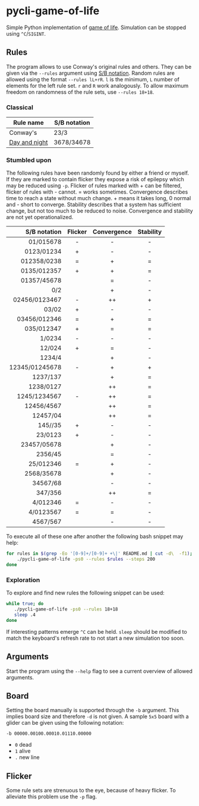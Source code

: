 # pycli-game-of-life

Simple Python implementation of [game of life](https://en.wikipedia.org/wiki/Conway%27s_Game_of_Life).
Simulation can be stopped using `^C`/`SIGINT`.

## Rules
The program allows to use Conway's original rules and others.
They can be given via the `--rules` argument using [S/B notation](https://www.conwaylife.com/wiki/Rulestring).
Random rules are allowed using the format `--rules lL+rR`.
`l` is the minimum, `L` number of elements for the left rule set.
`r` and `R` work analogously.
To allow maximum freedom on randomness of the rule sets, use `--rules 18+18`.

### Classical
Rule name | S/B notation
-|-
Conway's | 23/3
[Day and night](https://en.wikipedia.org/wiki/Day_and_Night_(cellular_automaton)) | 3678/34678

### Stumbled upon
The following rules have been randomly found by either a friend or myself.
If they are marked to contain flicker they expose a risk of epilepsy which may be reduced using `-p`.
Flicker of rules marked with + can be filtered, flicker of rules with - cannot.
= works sometimes.
Convergence describes time to reach a state without much change.
\+ means it takes long, 0 normal and - short to converge.
Stability describes that a system has sufficient change, but not too much to be reduced to noise.
Convergence and stability are not yet operationalized.

S/B notation   | Flicker | Convergence | Stability
--------------:|:-------:|:-----------:|:--------:
01/015678      | -       | -           | -
0123/01234     | +       | -           | -
012358/0238    | =       | +           | =
0135/012357    | +       | +           | =
01357/45678    |         | =           | -
0/2            |         | +           | -
02456/0123467  | -       | ++          | +
03/02          | +       | -           | -
03456/012346   | =       | +           | =
035/012347     | +       | =           | =
1/0234         | -       | -           | -
12/024         | +       | =           | -
1234/4         |         | +           | -
12345/01245678 | -       | +           | +
1237/137       |         | +           | =
1238/0127      |         | ++          | =
1245/1234567   | -       | ++          | =
12456/4567     |         | ++          | =
12457/04       |         | ++          | =
145//35        | +       | -           | -
23/0123        | +       | -           | -
23457/05678    |         | +           | -
2356/45        |         | =           | -
25/012346      | =       | +           | -
2568/35678     |         | +           | -
34567/68       |         | -           | -
347/356        |         | ++          | =
4/012346       | =       | -           | -
4/0123567      | =       | =           | -
4567/567       |         | -           | -

To execute all of these one after another the following bash snippet may help:

```bash
for rules in $(grep -Eo '[0-9]+/[0-9]+ +\|' README.md | cut -d\  -f1); do
    ./pycli-game-of-life -ps0 --rules $rules --steps 200
done
```

### Exploration
To explore and find new rules the following snippet can be used:

```bash
while true; do
   ./pycli-game-of-life -ps0 --rules 18+18
   sleep .4
done
```

If interesting patterns emerge `^C` can be held.
`sleep` should be modified to match the keyboard's refresh rate to not start a new simulation too soon.

## Arguments
Start the program using the `--help` flag to see a current overview of allowed arguments.

## Board
Setting the board manually is supported through the `-b` argument.
This implies board size and therefore `-d` is not given.
A sample `5x5` board with a glider can be given using the following notation:

```
-b 00000.00100.00010.01110.00000
```

* `0` dead
* `1` alive
* `.` new line

## Flicker
Some rule sets are strenuous to the eye, because of heavy flicker.
To alleviate this problem use the `-p` flag.
